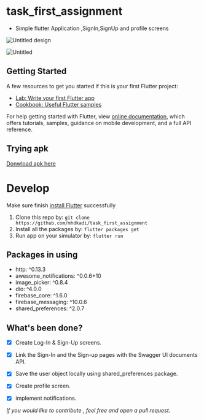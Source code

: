 # task_first_assignment

 - Simple flutter Application ,SignIn,SignUp and profile screens

![Untitled design](https://user-images.githubusercontent.com/59627447/132326106-93d452ba-d197-4e7d-9be5-6cd02534ccb0.jpg)

![Untitled](https://user-images.githubusercontent.com/59627447/132327339-ed8706c8-2705-406b-9d9d-47d853dfdd22.jpg)
## Getting Started

A few resources to get you started if this is your first Flutter project:

- [Lab: Write your first Flutter app](https://flutter.dev/docs/get-started/codelab)
- [Cookbook: Useful Flutter samples](https://flutter.dev/docs/cookbook)

For help getting started with Flutter, view 
[online documentation](https://flutter.dev/docs), which offers tutorials,
samples, guidance on mobile development, and a full API reference.

## Trying apk
[Donwload apk here](app-release.apk)

# Develop

Make sure finish [install Flutter](https://flutter.io/get-started/install/) successfully

1. Clone this repo by: `git clone https://github.com/mhdkadi/task_first_assignment`
2. Install all the packages by: `flutter packages get`
4. Run app on your simulator by: `flutter run`

## Packages in using
* http: ^0.13.3
* awesome_notifications: ^0.0.6+10
* image_picker: ^0.8.4
* dio: ^4.0.0
* firebase_core: ^1.6.0
* firebase_messaging: ^10.0.6
* shared_preferences: ^2.0.7

## What's been done?

- [x] Create Log-In & Sign-Up screens.
- [x] Link the Sign-In and the Sign-up pages with the Swagger UI documents API. 
- [x] Save the user object locally using shared_preferences package.
- [x] Create profile screen.
- [x] implement notifications.



*If you would like to contribute , feel free and open a pull request.*